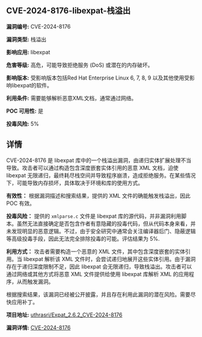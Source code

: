 ## CVE-2024-8176-libexpat-栈溢出

**漏洞编号:** CVE-2024-8176

**漏洞类型:** 栈溢出

**影响应用:** libexpat

**危害等级:** 高危，可能导致拒绝服务 (DoS) 或潜在的内存破坏。

**影响版本:** 受影响版本包括Red Hat Enterprise Linux 6, 7, 8, 9 以及其他使用受影响libexpat的软件。

**利用条件:** 需要能够解析恶意XML文档，通常通过网络。

**POC 可用性:** 是

**投毒风险:** 5%

## 详情

CVE-2024-8176 是 libexpat 库中的一个栈溢出漏洞，由递归实体扩展处理不当导致。攻击者可以通过构造包含深度嵌套实体引用的恶意 XML 文档，迫使 libexpat 无限递归，最终耗尽栈空间并导致程序崩溃，造成拒绝服务。在某些情况下，可能导致内存损坏，具体取决于环境和库的使用方式。

**有效性：**
根据漏洞描述和搜索结果，提供的 XML 文件的确能触发栈溢出，因此 POC 有效。

**投毒风险：**
提供的 `xmlparse.c` 文件是 libexpat 库的源代码，并非漏洞利用脚本。虽然无法直接确定是否包含作者有意隐藏的投毒代码，但从代码本身来看，并未发现明显的恶意逻辑。不过，由于安全研究中通常会关注编译器后门、隐蔽逻辑等高级投毒手段，因此无法完全排除投毒的可能。评估结果为 5%.

**利用方式：**
攻击者需要构造一个恶意的 XML 文件，其中包含深度嵌套的实体引用。当 libexpat 解析该 XML 文件时，会尝试递归地展开这些实体引用。由于漏洞存在于递归深度限制不足，因此 libexpat 会无限递归，导致栈溢出。攻击者可以通过网络或其他方式将恶意 XML 文件提供给使用 libexpat 库解析 XML 的应用程序，从而触发漏洞。

根据搜索结果，该漏洞已经被公开披露，并且存在利用此漏洞的潜在风险。需要尽快应用补丁。

**项目地址:** [uthrasri/Expat_2.6.2_CVE-2024-8176](https://github.com/uthrasri/Expat_2.6.2_CVE-2024-8176)

**漏洞详情:** [CVE-2024-8176](https://nvd.nist.gov/vuln/detail/CVE-2024-8176)